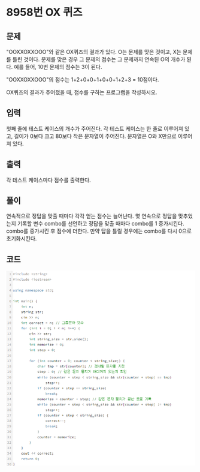 # **8958번** OX 퀴즈

[문자열]: https://www.acmicpc.net/problem/8958	"그룹단어 체커"



## 문제

"OOXXOXXOOO"와 같은 OX퀴즈의 결과가 있다. O는 문제를 맞은 것이고, X는 문제를 틀린 것이다. 문제를 맞은 경우 그 문제의 점수는 그 문제까지 연속된 O의 개수가 된다. 예를 들어, 10번 문제의 점수는 3이 된다.

"OOXXOXXOOO"의 점수는 1+2+0+0+1+0+0+1+2+3 = 10점이다.

OX퀴즈의 결과가 주어졌을 때, 점수를 구하는 프로그램을 작성하시오.



## 입력

첫째 줄에 테스트 케이스의 개수가 주어진다. 각 테스트 케이스는 한 줄로 이루어져 있고, 길이가 0보다 크고 80보다 작은 문자열이 주어진다. 문자열은 O와 X만으로 이루어져 있다.



## 출력

각 테스트 케이스마다 점수를 출력한다.



## 풀이

연속적으로 정답을 맞출 때마다 각각 얻는 점수는 늘어난다.
몇 연속으로 정답을 맞추었는지 기록할 변수 combo를 선언하고 정답을 맞출 때마다 combo를 1 증가시킨다.
combo를 증가시킨 후 점수에 더한다.
만약 답을 틀릴 경우에는 combo를 다시 0으로 초기화시킨다.



## 코드


![코드](https://github.com/SuhYC/AmateurGramer/blob/main/1316/1316.png?raw=true)

